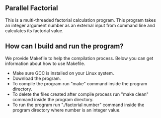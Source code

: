 ## Parallel Factorial

This is a multi-threaded factorial calculation program. This program takes an integer argument number as an external input from command line and calculates its factorial value.

## How can I build and run the program?

We provide Makefile to help the compilation process. Below you can get information about how to use Makefile.

* Make sure GCC is installed on your Linux system.
* Download the program.
* To compile the program run "make" command inside the program directory.
* To delete the files created after compile process run "make clean" command inside the program directory.
* To run the program run "./factorial number" command inside the program directory where number is an integer value. 
